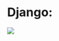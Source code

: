 # Django:

![](https://upload.wikimedia.org/wikipedia/commons/thumb/7/75/Django_logo.svg/2560px-Django_logo.svg.png)


